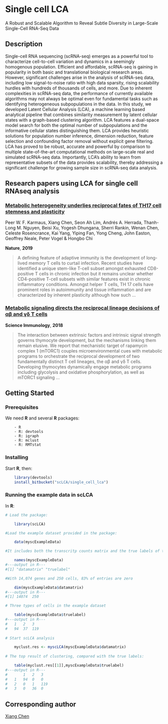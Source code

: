 # Single cell LCA

A Robust and Scalable Algorithm to Reveal Subtle Diversity in Large-Scale Single-Cell RNA-Seq Data

## Description
Single-cell RNA sequencing (scRNA-seq) emerges as a powerful tool to characterize cell-to-cell variation and dynamics in a seemingly homogenous population.  Efficient and affordable, scRNA-seq is gaining in popularity in both basic and translational biological research areas. However, significant challenges arise in the analysis of scRNA-seq data, including low signal-to-noise ratio with high data sparsity, rising scalability hurdles with hundreds of thousands of cells, and more. Due to inherent complexities in scRNA-seq data, the performance of currently available algorithms may not always be optimal even for fundamental tasks such as identifying heterogeneous subpopulations in the data. In this study, we developed Latent Cellular Analysis (LCA), a machine learning based analytical pipeline that combines similarity measurement by latent cellular states with a graph-based clustering algorithm. LCA features a dual-space model search for both the optimal number of subpopulations and the informative cellular states distinguishing them. LCA provides heuristic solutions for population number inference, dimension reduction, feature selection and confounding factor removal without explicit gene filtering. LCA has proved to be robust, accurate and powerful by comparison to multiple state-of-the-art computational methods on large-scale real and simulated scRNA-seq data. Importantly, LCA’s ability to learn from representative subsets of the data provides scalability, thereby addressing a significant challenge for growing sample size in scRNA-seq data analysis.

## Research papers using LCA for single cell RNAseq analysis

### [Metabolic heterogeneity underlies reciprocal fates of TH17 cell stemness and plasticity](https://www.nature.com/articles/s41586-018-0806-7)

Peer W. F. Karmaus, Xiang Chen, Seon Ah Lim, Andrés A. Herrada, Thanh-Long M. Nguyen, Beisi Xu, Yogesh Dhungana, Sherri Rankin, Wenan Chen, Celeste Rosencrance, Kai Yang, Yiping Fan, Yong Cheng, John Easton, Geoffrey Neale, Peter Vogel & Hongbo Chi 

__Nature__, __2019__

>A defining feature of adaptive immunity is the development of long-lived memory T cells to 
>curtail infection. Recent studies have identified a unique stem-like T-cell subset amongst 
>exhausted CD8-positive T cells in chronic infection but it remains unclear whether 
>CD4-positive T-cell subsets with similar features exist in chronic inflammatory conditions. 
>Amongst helper T cells, TH 17 cells have prominent roles in autoimmunity and tissue 
>inflammation and are characterized by inherent plasticity although how such …

### [Metabolic signaling directs the reciprocal lineage decisions of αβ and γδ T cells](https://immunology.sciencemag.org/content/3/25/eaas9818.long)

__Science Immunology__, __2018__

>The interaction between extrinsic factors and intrinsic signal strength governs thymocyte 
>development, but the mechanisms linking them remain elusive. We report that mechanistic 
>target of rapamycin complex 1 (mTORC1) couples microenvironmental cues with metabolic 
>programs to orchestrate the reciprocal development of two fundamentally distinct T cell 
>lineages, the αβ and γδ T cells. Developing thymocytes dynamically engage metabolic 
>programs including glycolysis and oxidative phosphorylation, as well as mTORC1 signaling …

## Getting Started

### Prerequisites

We need **R** and several **R** packages:

```
	- R
	- R: devtools
	- R: igraph
	- R: mclust
	- R: RMTstat
```


### Installing

Start **R**, then:
```R
	library(devtools)
	install_bitbucket("scLCA/single_cell_lca")
```


### Running the example data in scLCA

In **R**:


```R
# Load the package:

	library(scLCA)

#Load the example dataset provided in the package:

	data(myscExampleData)

#It includes both the transcritp counts matrix and the true labels of the cells:

	names(myscExampleData)
#---output in R---
#[1] "datamatrix" "truelabel"

#With 14,074 genes and 250 cells, 83% of entries are zero

	dim(myscExampleData$datamatrix)
#---output in R---
#[1] 14074	250

# Three types of cells in the example dataset

	table(myscExampleData$truelabel)
#---output in R---
#	1	2	3
#	94	37	119
 
# Start scLCA analysis

	myclust.res <- myscLCA(myscExampleData$datamatrix)
 
# The top result of clustering, compared with the true labels:

	table(myclust.res[[1]],myscExampleData$truelabel)
#---output in R---
#		1	2	3
#	1	94	0	0
#	2	0	1	119
#	3	0	36	0


```


## Corresponding author

[Xiang Chen](https://www.stjude.org/directory/c/xiang-chen.html)






